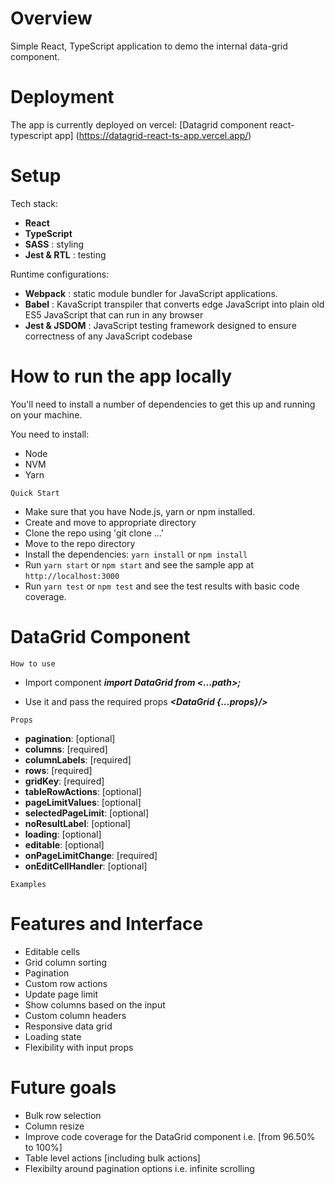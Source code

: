 # Overview

Simple React, TypeScript application to demo the internal data-grid component.

# Deployment

The app is currently deployed on vercel:
[Datagrid component react-typescript app] (https://datagrid-react-ts-app.vercel.app/)

# Setup

Tech stack:

- **React**
- **TypeScript**
- **SASS** : styling
- **Jest & RTL** : testing

Runtime configurations:

- **Webpack** : static module bundler for JavaScript applications.
- **Babel** : KavaScript transpiler that converts edge JavaScript into plain old ES5 JavaScript that can run in any browser
- **Jest & JSDOM** : JavaScript testing framework designed to ensure correctness of any JavaScript codebase

# How to run the app locally

You'll need to install a number of dependencies to get this up and running on your machine.

You need to install:

- Node
- NVM
- Yarn

`Quick Start`

- Make sure that you have Node.js, yarn or npm installed.
- Create and move to appropriate directory
- Clone the repo using 'git clone ...'
- Move to the repo directory
- Install the dependencies: `yarn install` or `npm install`
- Run `yarn start` or `npm start` and see the sample app at `http://localhost:3000`
- Run `yarn test` or `npm test` and see the test results with basic code coverage.

# DataGrid Component

`How to use`

- Import component
  **_import DataGrid from <...path>;_**

- Use it and pass the required props
  **_<DataGrid {...props}/>_**

`Props`

- **pagination**: [optional]
- **columns**: [required]
- **columnLabels**: [required]
- **rows**: [required]
- **gridKey**: [required]
- **tableRowActions**: [optional]
- **pageLimitValues**: [optional]
- **selectedPageLimit**: [optional]
- **noResultLabel**: [optional]
- **loading**: [optional]
- **editable**: [optional]
- **onPageLimitChange**: [required]
- **onEditCellHandler**: [optional]

`Examples`

# Features and Interface

- Editable cells
- Grid column sorting
- Pagination
- Custom row actions
- Update page limit
- Show columns based on the input
- Custom column headers
- Responsive data grid
- Loading state
- Flexibility with input props

# Future goals

- Bulk row selection
- Column resize
- Improve code coverage for the DataGrid component i.e. [from 96.50% to 100%]
- Table level actions [including bulk actions]
- Flexibilty around pagination options i.e. infinite scrolling
